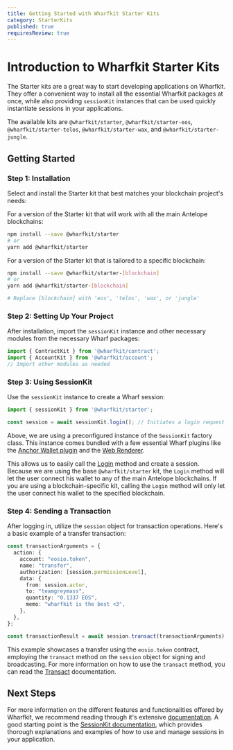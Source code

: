 ```yaml
---
title: Getting Started with Wharfkit Starter Kits
category: StarterKits
published: true
requiresReview: true
---
```


# Introduction to Wharfkit Starter Kits

The Starter kits are a great way to start developing applications on Wharfkit. They offer a convenient way to install all the essential Wharfkit packages at once, while also providing `sessionKit` instances that can be used quickly instantiate sessions in your applications.

The available kits are `@wharfkit/starter`, `@wharfkit/starter-eos`, `@wharfkit/starter-telos`, `@wharfkit/starter-wax`, and `@wharfkit/starter-jungle`.

## Getting Started

### Step 1: Installation

Select and install the Starter kit that best matches your blockchain project's needs:

For a version of the Starter kit that will work with all the main Antelope blockchains:
```bash
npm install --save @wharfkit/starter
# or
yarn add @wharfkit/starter
```

For a version of the Starter kit that is tailored to a specific blockchain:
```bash
npm install --save @wharfkit/starter-[blockchain]
# or
yarn add @wharfkit/starter-[blockchain]

# Replace [blockchain] with 'eos', 'telos', 'wax', or 'jungle'
```

### Step 2: Setting Up Your Project

After installation, import the `sessionKit` instance and other necessary modules from the necessary Wharf packages:

```js
import { ContractKit } from '@wharfkit/contract';
import { AccountKit } from '@wharfkit/account';
// Import other modules as needed
```

### Step 3: Using SessionKit

Use the `sessionKit` instance to create a Wharf session:

```js
import { sessionKit } from '@wharfkit/starter';

const session = await sessionKit.login(); // Initiates a login request
```

Above, we are using a preconfigured instance of the `SessionKit` factory class. This instance comes bundled with a few essential Wharf plugins like the [Anchor Wallet plugin](https://www.npmjs.com/package/@wharfkit/wallet-plugin-anchor) and the [Web Renderer](https://www.npmjs.com/package/@wharfkit/web-renderer).

This allows us to easily call the [Login](/docs/session-kit/login) method and create a session. Because we are using the base `@wharfkit/starter` kit, the `Login` method will let the user connect his wallet to any of the main Antelope blockchains. If you are using a blockchain-specific kit, calling the `Login` method will only let the user connect his wallet to the specified blockchain.

### Step 4: Sending a Transaction

After logging in, utilize the `session` object for transaction operations. Here's a basic example of a transfer transaction:

```ts
const transactionArguments = {
  action: {
    account: "eosio.token",
    name: "transfer",
    authorization: [session.permissionLevel],
    data: {
      from: session.actor,
      to: "teamgreymass",
      quantity: "0.1337 EOS",
      memo: "wharfkit is the best <3",
    },
  },
};

const transactionResult = await session.transact(transactionArguments);
```

This example showcases a transfer using the `eosio.token` contract, employing the `transact` method on the `session` object for signing and broadcasting. For more information on how to use the `transact` method, you can read the [Transact](/docs/session-kit/transact) documentation.

## Next Steps

For more information on the different features and functionalities offered by Wharfkit, we recommend reading through it's extensive [documentation](/docs). A good starting point is the [SessionKit documentation](/docs/session-kit), which provides thorough explanations and examples of how to use and manage sessions in your application.
